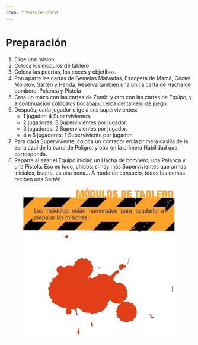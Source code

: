 ```yaml
---
icon: treasure-chest
---
```


# Preparación

1. Elige una mision.
2. Coloca los modulos de tablero
3. Coloca las puertas, los coces y objetibos.
4. Pon aparte las cartas de Gemelas Malvadas, Escopeta de Mamá, Cóctel Molotov, Sartén y Herida. Reserva también una única carta de Hacha de bombero, Palanca y Pistola
5. Crea un mazo con las cartas de Zombi y otro con las cartas de Equipo, y a continuación colócalos bocabajo, cerca del tablero de juego.
6. Después, cada jugador elige a sus supervivientes: &#x20;
   * 1 jugador: 4 Supervivientes.&#x20;
   * 2 jugadores: 3 Supervivientes por jugador.&#x20;
   * 3 jugadores: 2 Supervivientes por jugador.
   * 4 a 6 jugadores: 1 Superviviente por jugador.
7. Para cada Superviviente, coloca un contador en la primera casilla de la zona azul de la barra de Peligro, y otra en la primera Habilidad que corresponda.
8. Reparte al azar el Equipo inicial: un Hacha de bombero, una Palanca y una Pistola. Eso es todo, chicos; si hay más Supervivientes que armas iniciales, bueno, es una pena… A modo de consuelo, todos los demás reciben una Sartén.

<figure><img src="../.gitbook/assets/Captura_de_pantalla_20240917_100040-removebg-preview-removebg-preview.png" alt=""><figcaption></figcaption></figure>
